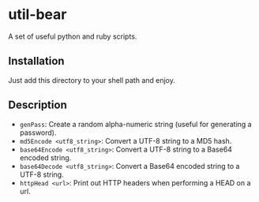 # util-bear

A set of useful python and ruby scripts.

## Installation

Just add this directory to your shell path and enjoy.

## Description

* `genPass`: Create a random alpha-numeric string (useful for generating a password).
* `md5Encode <utf8_string>`: Convert a UTF-8 string to a MD5 hash.
* `base64Encode <utf8_string>`: Convert a UTF-8 string to a Base64 encoded string.
* `base64Decode <utf8_string>`: Convert a Base64 encoded string to a UTF-8 string.
* `httpHead <url>`: Print out HTTP headers when performing a HEAD on a url. 
